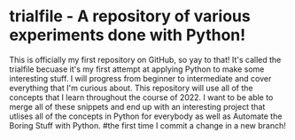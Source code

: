 # trialfile - A repository of various experiments done with Python!
This is officially my first repository on GitHub, so yay to that! It's called the trialfile becuase it's my first attempt at applying Python to make some interesting stuff. 
I will progress from beginner to intermediate and cover everything that I'm curious about. 
This repository will use all of the concepts that I learn throughout the course of 2022. I want to be able to merge all of these snippets and end up with an interesting project that utlises all of the concepts in Python for everybody as well as Automate the Boring Stuff with Python. 
#the first time I commit a change in a new branch!
